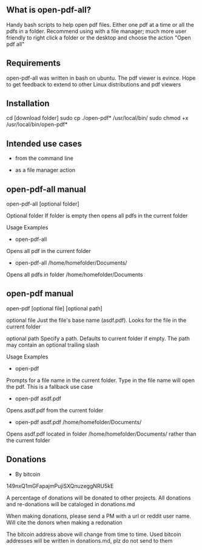 What is open-pdf-all?
------------------------

Handy bash scripts to help open pdf files. Either one pdf at a time or all the pdfs in a folder. Recommend using with a file manager; much more user friendly to right click a folder or the desktop and choose the action "Open pdf all"

Requirements
---------------

open-pdf-all was written in bash on ubuntu. The pdf viewer is evince. Hope to get feedback to extend to other Linux distributions and pdf viewers

Installation
-------------

cd [download folder]
sudo cp ./open-pdf* /usr/local/bin/
sudo chmod +x /usr/local/bin/open-pdf*

Intended use cases
-------------------

- from the command line

- as a file manager action

open-pdf-all manual
-----------------------

open-pdf-all [optional folder]

Optional folder
  If folder is empty then opens all pdfs in the current folder 

Usage Examples

- open-pdf-all

Opens all pdf in the current folder

- open-pdf-all /home/homefolder/Documents/

Opens all pdfs in folder /home/homefolder/Documents

open-pdf manual
------------------

open-pdf [optional file] [optional path]

optional file
  Just the file's base name (asdf.pdf). Looks for the file in the current folder

optional path
  Specify a path. Defaults to current folder if empty. The path may contain an optional trailing slash
  
Usage Examples

- open-pdf

Prompts for a file name in the current folder. Type in the file name will open the pdf. This is a fallback use case

- open-pdf asdf.pdf

Opens asdf.pdf from the current folder

- open-pdf asdf.pdf /home/homefolder/Documents/

Opens asdf.pdf located in folder /home/homefolder/Documents/ rather than the current folder

Donations
-------------

- By bitcoin 

149nxQ1mGFapajmPujiSXQnuzeggNRU5kE

A percentage of donations will be donated to other projects. All donations and re-donations will be cataloged in donations.md

When making donations, please send a PM with a url or reddit user name. Will cite the donors when making a redonation

The bitcoin address above will change from time to time. Used bitcoin addresses will be written in donations.md, plz do not send to them
